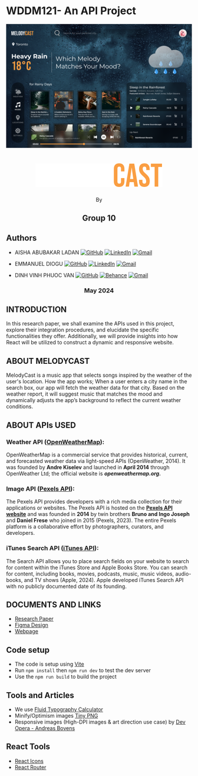 # **WDDM121- An API Project**

![Website screenshot](./public/screenshot.png "Website screenshot")

<h1 align="center"><img src="./src/assets/melodycast.svg" alt="MELODYCAST"/></h1>

<p align="center">By</p>

<h2 align="center">Group 10</h2>

## Authors

- AISHA ABUBAKAR LADAN [![GitHub](https://img.shields.io/badge/GitHub-%23121011.svg?logo=github&logoColor=white)](https://github.com/Lolis007) [![LinkedIn](https://img.shields.io/badge/Linkedin-%230077B5.svg?logo=linkedin&logoColor=white)](https://www.linkedin.com/in/aisha-ladan/) [![Gmail](https://img.shields.io/badge/Gmail-D14836?logo=gmail&logoColor=white)](mailto:ayee.abubkr@gmail.com)

- EMMANUEL DIOGU [![GitHub](https://img.shields.io/badge/GitHub-%23121011.svg?logo=github&logoColor=white)](https://github.com/emmanueldiogu) [![LinkedIn](https://img.shields.io/badge/Linkedin-%230077B5.svg?logo=linkedin&logoColor=white)](https://www.linkedin.com/in/emmanueldiogu/) [![Gmail](https://img.shields.io/badge/Gmail-D14836?logo=gmail&logoColor=white)](mailto:emmanueldiogu@gmail.com)

- DINH VINH PHUOC VAN [![GitHub](https://img.shields.io/badge/GitHub-%23121011.svg?logo=github&logoColor=white)](https://github.com/vandinh52) [![Behance](https://img.shields.io/badge/Behance-0054F7?logo=behance&logoColor=white)](https://www.behance.net/josephvn) [![Gmail](https://img.shields.io/badge/Gmail-D14836?logo=gmail&logoColor=white)](mailto:joevan0205@gmail.com)

<h3 align="center">May 2024</h3>

## **INTRODUCTION**

In this research paper, we shall examine the APIs used in this project, explore their integration procedures, and elucidate the specific functionalities they offer. Additionally, we will provide insights into how React will be utilized to construct a dynamic and responsive website.

## **ABOUT MELODYCAST**

MelodyCast is a music app that selects songs inspired by the weather of the user's location. How the app works; When a user enters a city name in the search box, our app will fetch the weather data for that city. Based on the weather report, it will suggest music that matches the mood and dynamically adjusts the app’s background to reflect the current weather conditions.

## **ABOUT APIs USED**

### **Weather API (**[**OpenWeatherMap**](https://openweathermap.org/api)**):**

OpenWeatherMap is a commercial service that provides historical, current, and forecasted weather data via light-speed APIs (OpenWeather, 2014). It was founded by **Andre Kiselev** and launched in **April 2014** through OpenWeather Ltd; the official website is **_openweathermap.org._**

### **Image API (**[**Pexels API**](https://www.pexels.com/api/)**):**

The Pexels API provides developers with a rich media collection for their applications or websites. The Pexels API is hosted on the [**Pexels API website**](https://www.pexels.com/api/) and was founded in **2014** by twin brothers **Bruno and Ingo Joseph** and **Daniel Frese** who joined in 2015 (Pexels, 2023). The entire Pexels platform is a collaborative effort by photographers, curators, and developers.

### **iTunes Search API (**[**iTunes API**](https://performance-partners.apple.com/search-api)**):**

The Search API allows you to place search fields on your website to search for content within the iTunes Store and Apple Books Store. You can search for content, including books, movies, podcasts, music, music videos, audio-books, and TV shows (Apple, 2024). Apple developed iTunes Search API with no publicly documented date of its founding.

## **DOCUMENTS AND LINKS**

- [Research Paper](./src/assets/API%20Research%20Paper.pdf)
- [Figma Design](https://www.figma.com/design/13ly9mi751NQF0CByYH5GT/Weather-Website?node-id=19-4333&t=gOCuqdf6qTIFvVZd-0)
- [Webpage]()


## Code setup

- The code is setup using [Vite](https://vitejs.dev/)
- Run `npm install` then `npm run dev` to test the dev server
- Use the `npm run build` to build the project

## Tools and Articles

- We use [Fluid Typography Calculator](https://royalfig.github.io/fluid-typography-calculator/)
- Minify/Optimism images [Tiny PNG](https://tinypng.com)
- Responsive images (High-DPI images & art direction use case) by [Dev Opera - Andreas Bovens](https://dev.opera.com/articles/responsive-images/)


## React Tools

- [React Icons](https://react-icons.github.io/react-icons/)
- [React Router](https://reactrouter.com/en/main)
